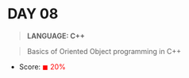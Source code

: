 # DAY 08

> __LANGUAGE: C++__

> Basics of Oriented Object programming in C++

* Score: <span style="color:rgb(255, 0,0)">&#9724; 20% </span>